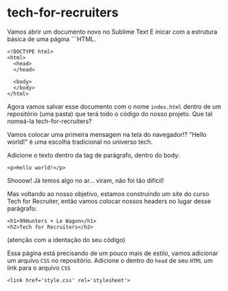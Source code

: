 # tech-for-recruiters

Vamos abrir um documento novo no Sublime Text
E inicar com a estrutura básica de uma página ```HTML.

```
<!DOCTYPE html>
<html>
  <head>
  </head>

  <body>
  </body>
</html>
```

Agora vamos salvar esse documento com o nome ```index.html``` dentro de um repositório (uma pasta) que terá todo o código do nosso projeto. Que tal nomeá-la tech-for-recruiters?

Vamos colocar uma primeira mensagem na tela do navegador!? "Hello world!" é uma escolha tradicional no universo tech.

Adicione o texto dentro da tag de parágrafo, dentro do body:

```
<p>Hello world!</p>
````
Shooow! Já temos algo no ar... viram, não foi tão difícil!

Mas voltando ao nosso objetivo, estamos construindo um site do curso Tech for Recruiter, então vamos colocar nossos headers no lugar desse parágrafo:

```
<h1>99Hunters + Le Wagon</h1>
<h2>Tech for Recruiters</h2>
```
(atenção com a identação do seu código)

Essa página está precisando de um pouco mais de estilo, vamos adicionar um arquivo ```CSS``` no repositório.
Adicione o dentro do ```head``` de seu ```HTML``` um link para o arquivo ```CSS```

```<link href='style.css' rel='stylesheet'>```



